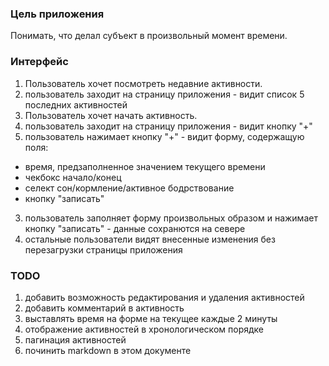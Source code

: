 ### Цель приложения ###
Понимать, что делал субъект в произвольный момент времени.

### Интерфейс ###
1. Пользователь хочет посмотреть недавние активности.
  1. пользователь заходит на страницу приложения - видит список 5 последних
 активностей
2. Пользователь хочет начать активность.
  1. пользователь заходит на страницу приложения - видит кнопку "+"
  2. пользователь нажимает кнопку "+" - видит форму, содержащую поля:
   * время, предзаполненное значением текущего времени
   * чекбокс начало/конец
   * селект сон/кормление/активное бодрствование
   * кнопку "записать"
  3. пользователь заполняет форму произвольных образом и нажимает кнопку "записать" -
 данные сохранются на севере
  4. остальные пользователи видят внесенные изменения без перезагрузки страницы
 приложения

### TODO ###
1. добавить возможность редактирования и удаления активностей
2. добавить комментарий в активность
3. выставлять время на форме на текущее каждые 2 минуты
4. отображение активностей в хронологическом порядке
5. пагинация активностей
6. починить markdown в этом документе

